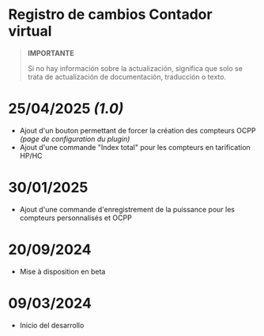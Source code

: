 # Registro de cambios Contador virtual

>**IMPORTANTE**
>
>Si no hay información sobre la actualización, significa que solo se trata de actualización de documentación, traducción o texto.

# 25/04/2025 ***(1.0)***

- Ajout d'un bouton permettant de forcer la création des compteurs OCPP *(page de configuration du plugin)*
- Ajout d'une commande "Index total" pour les compteurs en tarification HP/HC

# 30/01/2025

- Ajout d'une commande d'enregistrement de la puissance pour les compteurs personnalisés et OCPP

# 20/09/2024

- Mise à disposition en beta

# 09/03/2024

- Inicio del desarrollo
